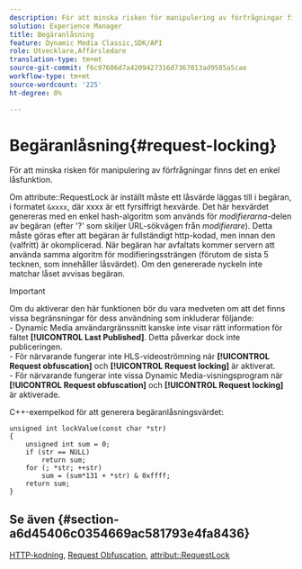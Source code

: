 ```yaml
---
description: För att minska risken för manipulering av förfrågningar finns det en enkel låsfunktion.
solution: Experience Manager
title: Begäranlåsning
feature: Dynamic Media Classic,SDK/API
role: Utvecklare,Affärsledare
translation-type: tm+mt
source-git-commit: f6c97606d7a4209427316d7367013ad9585a5cae
workflow-type: tm+mt
source-wordcount: '225'
ht-degree: 0%

---
```



# Begäranlåsning{#request-locking}

För att minska risken för manipulering av förfrågningar finns det en enkel låsfunktion.

Om attribute::RequestLock är inställt måste ett låsvärde läggas till i begäran, i formatet `&xxxx`, där xxxx är ett fyrsiffrigt hexvärde. Det här hexvärdet genereras med en enkel hash-algoritm som används för *modifierarna*-delen av begäran (efter &#39;?&#39; som skiljer URL-sökvägen från *modifierare*). Detta måste göras efter att begäran är fullständigt http-kodad, men innan den (valfritt) är okomplicerad. När begäran har avfaltats kommer servern att använda samma algoritm för modifieringssträngen (förutom de sista 5 tecknen, som innehåller låsvärdet). Om den genererade nyckeln inte matchar låset avvisas begäran.

>[!IMPORTANT]
>
>Om du aktiverar den här funktionen bör du vara medveten om att det finns vissa begränsningar för dess användning som inkluderar följande:<br>- Dynamic Media användargränssnitt kanske inte visar rätt information för fältet **[!UICONTROL Last Published]**. Detta påverkar dock inte publiceringen.<br>- För närvarande fungerar inte HLS-videoströmning när **[!UICONTROL Request obfuscation]** och  **[!UICONTROL Request locking]** är aktiverat.<br>- För närvarande fungerar inte vissa Dynamic Media-visningsprogram när  **[!UICONTROL Request obfuscation]** och  **[!UICONTROL Request locking]** är aktiverade.

C++-exempelkod för att generera begäranlåsningsvärdet:

```
unsigned int lockValue(const char *str) 
{ 
    unsigned int sum = 0; 
    if (str == NULL) 
        return sum; 
    for (; *str; ++str) 
        sum = (sum*131 + *str) & 0xffff; 
    return sum; 
} 
```

## Se även {#section-a6d45406c0354669ac581793e4fa8436}

[HTTP-kodning](../../../../../is-api/http-ref/image-serving-api-ref/c-http-protocol-reference/c-syntax-and-features/r-http-encoding.md#reference-bb34dd13f316462695448acfa8f92df7),  [Request Obfuscation](../../../../../is-api/http-ref/image-serving-api-ref/c-http-protocol-reference/c-syntax-and-features/r-request-obfuscation.md#reference-895f65d6796c43bb9bad21a676ed714d),  [attribut::RequestLock](../../../../../is-api/image-catalog/image-serving-api-ref/c-image-catalog-reference/c-attributes-reference/r-requestlock.md#reference-8bbe2f581be847d3b9fa123e8e5e94b0)
